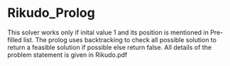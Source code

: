 # Rikudo_Prolog
This solver works only if inital value 1 and its position is mentioned in Pre-filled list.
The prolog uses backtracking to check all possible solution to return a feasible solution if 
possible else return false.
All details of the problem statement is given in Rikudo.pdf
